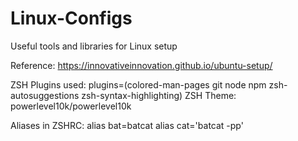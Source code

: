 # Linux-Configs
Useful tools and libraries for Linux setup

Reference:
https://innovativeinnovation.github.io/ubuntu-setup/

ZSH Plugins used: plugins=(colored-man-pages git node npm zsh-autosuggestions zsh-syntax-highlighting)
ZSH Theme: powerlevel10k/powerlevel10k

Aliases in ZSHRC: 
alias bat=batcat
alias cat='batcat -pp'
